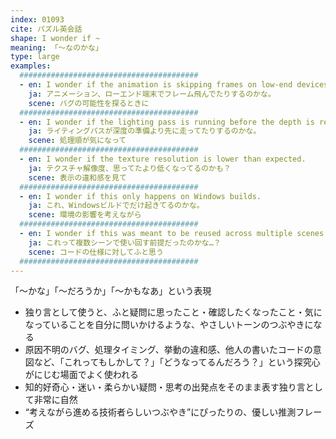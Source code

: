 ```yaml
---
index: 01093
cite: パズル英会話
shape: I wonder if ~
meaning: 「〜なのかな」
type: large
examples:
  ########################################
  - en: I wonder if the animation is skipping frames on low-end devices.
    ja: アニメーション、ローエンド端末でフレーム飛んでたりするのかな。
    scene: バグの可能性を探るときに
  ########################################
  - en: I wonder if the lighting pass is running before the depth is ready.
    ja: ライティングパスが深度の準備より先に走ってたりするのかな。
    scene: 処理順が気になって
  ########################################
  - en: I wonder if the texture resolution is lower than expected.
    ja: テクスチャ解像度、思ってたより低くなってるのかも？
    scene: 表示の違和感を見て
  ########################################
  - en: I wonder if this only happens on Windows builds.
    ja: これ、Windowsビルドでだけ起きてるのかな。
    scene: 環境の影響を考えながら
  ########################################
  - en: I wonder if this was meant to be reused across multiple scenes.
    ja: これって複数シーンで使い回す前提だったのかな…？
    scene: コードの仕様に対してふと思う
  ########################################
---
```


「〜かな」「〜だろうか」「〜かもなあ」という表現

- 独り言として使うと、ふと疑問に思ったこと・確認したくなったこと・気になっていることを自分に問いかけるような、やさしいトーンのつぶやきになる
- 原因不明のバグ、処理タイミング、挙動の違和感、他人の書いたコードの意図など、「これってもしかして？」「どうなってるんだろう？」という探究心がにじむ場面でよく使われる
- 知的好奇心・迷い・柔らかい疑問・思考の出発点をそのまま表す独り言として非常に自然
- “考えながら進める技術者らしいつぶやき”にぴったりの、優しい推測フレーズ
